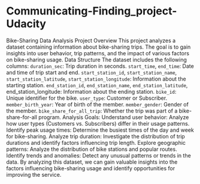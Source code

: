 # Communicating-Finding_project-Udacity
Bike-Sharing Data Analysis
Project Overview
This project analyzes a dataset containing information about bike-sharing trips. The goal is to gain insights into user behavior, trip patterns, and the impact of various factors on bike-sharing usage.
Data Structure
The dataset includes the following columns:
`duration_sec`: Trip duration in seconds.
`start_time`, `end_time`: Date and time of trip start and end.
`start_station_id`, `start_station_name`, `start_station_latitude`, `start_station_longitude`: Information about the starting station.
`end_station_id`, `end_station_name`, `end_station_latitude`, end_station_longitude: Information about the ending station.
`bike_id`: Unique identifier for the bike.
`user_type`: Customer or Subscriber.
`member_birth_year`: Year of birth of the member.
`member_gender`: Gender of the member.
`bike_share_for_all_trip`: Whether the trip was part of a bike-share-for-all program.
Analysis Goals:
Understand user behavior: Analyze how user types (Customers vs. Subscribers) differ in their usage patterns.
Identify peak usage times: Determine the busiest times of the day and week for bike-sharing.
Analyze trip duration: Investigate the distribution of trip durations and identify factors influencing trip length.
Explore geographic patterns: Analyze the distribution of bike stations and popular routes.
Identify trends and anomalies: Detect any unusual patterns or trends in the data.
By analyzing this dataset, we can gain valuable insights into the factors influencing bike-sharing usage and identify opportunities for improving the service.
